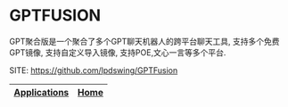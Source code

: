 # GPTFUSION

 GPT聚合版是一个聚合了多个GPT聊天机器人的跨平台聊天工具, 支持多个免费GPT镜像, 支持自定义导入镜像, 支持POE,文心一言等多个平台.

 SITE: https://github.com/lpdswing/GPTFusion

 | [Applications](https://portable-linux-apps.github.io/apps.html) | [Home](https://portable-linux-apps.github.io)
 | --- | --- |
